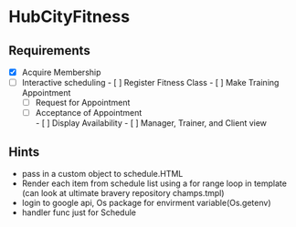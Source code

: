 # HubCityFitness

## Requirements

  - [X]  Acquire Membership
  - [ ]  Interactive scheduling
    - [ ] Register Fitness Class
    - [ ] Make Training Appointment
      - [ ] Request for Appointment
      - [ ] Acceptance of Appointment  
    - [ ] Display Availability
    - [ ] Manager, Trainer, and Client view

## Hints
- pass in a custom object to schedule.HTML
- Render each item from schedule list using a for range loop in template (can look at ultimate bravery repository champs.tmpl)
- login to google api, Os package for envirment variable(Os.getenv)
- handler func just for Schedule
